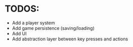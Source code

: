 # TODOS:

- Add a player system
- Add game persistence (saving/loading)
- Add UI
- Add abstraction layer between key presses and actions
